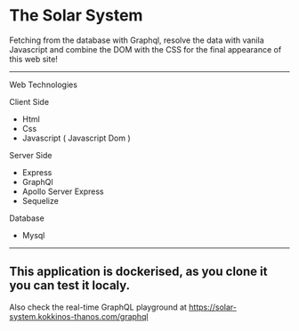 # The Solar System

Fetching from the database with Graphql, resolve the data 
with vanila Javascript and combine the DOM with the CSS 
for the final appearance of this web site! 

------------------------
 Web Technologies

Client Side
- Html
- Css
- Javascript ( Javascript Dom )
     
Server Side
- Express
- GraphQl
- Apollo Server Express
- Sequelize

Database
- Mysql

-----------------------------
This application is dockerised, as you clone it you can test it localy. 
-
Also check the real-time GraphQL playground at https://solar-system.kokkinos-thanos.com/graphql 
